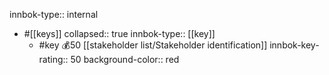 innbok-type:: internal
- #[[keys]]
  collapsed:: true
  innbok-type:: [[key]]
  - #key 💰50 [[stakeholder list/Stakeholder identification]]
    innbok-key-rating:: 50
    background-color:: red



